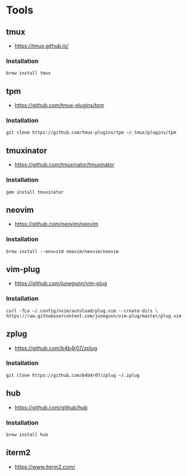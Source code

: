 # Tools

## tmux
* https://tmux.github.io/

### Installation
    brew install tmux

## tpm
* https://github.com/tmux-plugins/tpm

### Installation
    git clone https://github.com/tmux-plugins/tpm ~/.tmux/plugins/tpm

## tmuxinator
* https://github.com/tmuxinator/tmuxinator

### Installation
	gem install tmuxinator

## neovim
* https://github.com/neovim/neovim

### Installation
    brew install --env=std neovim/neovim/neovim

## vim-plug
* https://github.com/junegunn/vim-plug

### Installation
    curl -fLo ~/.config/nvim/autoload/plug.vim --create-dirs \
    https://raw.githubusercontent.com/junegunn/vim-plug/master/plug.vim

## zplug    
* https://github.com/b4b4r07/zplug

### Installation
    git clone https://github.com/b4b4r07/zplug ~/.zplug

## hub
* https://github.com/github/hub

### Installation
    brew install hub

## iterm2
* https://www.iterm2.com/
